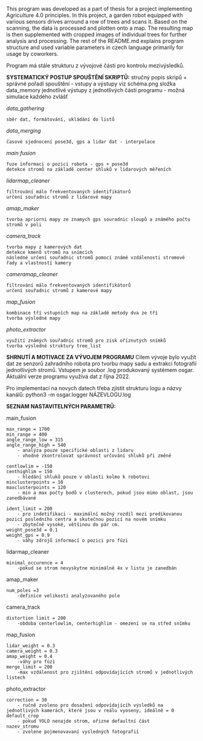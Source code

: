 This program was developed as a part of thesis for a project implementing Agriculture 4.0 principles. 
In this project, a garden robot equipped with various sensors drives arround a row of trees and scans it. Based on the scanning,
the data is processed and plotten onto a map. The resulting map is then supplemented with cropped images of individual trees for further analysis and processing.
The rest of the README.md explains program structure and used variable parameters in czech language primarily for usage by coworkers.

Program má stále strukturu z vývojové části pro kontrolu mezivýsledků.

**SYSTEMATICKÝ POSTUP SPOUŠTĚNÍ SKRIPTŮ:**
    stručný popis skripů + správné pořadí spouštění - vstupy a výstupy viz schéma.png 
    složka data_memory jednotlivé výstupy z jednotlivých částí programu - možná simulace každého zvlášť 

*data_gathering*

    sběr dat, formátování, ukládání do listů

*data_merging*

    časové sjednocení pose3d, gps a lidar dat - interpolace

*main fusion*

    fuze informaci o pozici robota - gps + pose3d
    detekce stromů na základě center shluků v lidarových měřeních

*lidarmap_cleaner*

    filtrování málo frekventovaných identifikátorů
    určení souřadnic stromů z lidarové mapy

*amap_maker*

    tvorba apriorni mapy ze znamych gps souradnic sloupů a známého počtu stromů v poli

*camera_track*

    tvorba mapy z kamerových dat
    detekce kmenů stromů na snímcích
    následné určení souřadnic stromů pomocí známé vzdálenosti stromové řady a vlastností kamery

*cameramap_cleaner*

    filtrování málo frekventovaných identifikátorů
    určení souřadnic stromů z kamerové mapy

*map_fusion*

    kombinace tří vstupních map na základě metody dva ze tří
    tvorba výsledné mapy

*photo_extractor*

    využití známých souřadníc stromů pro zisk oříznutých snímků
    tvorba výsledné struktury tree_list
    
**SHRNUTÍ A MOTIVACE ZA VÝVOJEM PROGRAMU**
Cílem vývoje bylo využít dat ze senzorů zahradního robota pro tvorbu mapy sadu a extrakci fotografií jednotlivých stromů. Vstupem je soubor .log produkovaný systémem osgar. Aktuální verze programu využívá dat z října 2022. 

Pro implementaci na novych datech třeba zjistit strukturu logu a názvy kanálů: python3 -m osgar.logger NÁZEVLOGU.log

**SEZNAM NASTAVITELNÝCH PARAMETRŮ:**

main_fusion

	max_range = 1700
	min_range = 400
	angle_range_low = 315
	angle_range_high = 540
		- analýza pouze specifické oblasti z lidaru
		- vhodné zkontrolovat správnost určování shluků při změně
	
	centlowlim = -150
	centhighlim = 150
		- hledání shluků pouze v oblasti kolmo k robotovi
	minclusterpoints = 10
	maxclusterpoints = 120
		- min a max počty bodů v clusterech, pokud jsou mimo oblast, jsou zanedbávané
	
	ident_limit = 200
		- pro indetifikaci - maximální možný rozdíl mezi predikovanou pozicí posledního centra a skutečnou pozicí na novém snímku
		- zbytečně vysoké, většinou do pár cm.
	weight_pose3d = 0.1
	weight_gps = 0.9
		- váhy zdrojů informací o pozici pro fúzi
		
lidarmap_cleaner

	minimal_occurence = 4
		-pokud se strom nevyskytne minimálně 4x v listu je zanedbán
		
amap_maker

	num_poles =3
		-definice velikosti analyzovaného pole
		
camera_track

	distortion limit = 200
		-obdoba centerlowlim, centerhighlim - omezení se na střed snímku

map_fusion

	lidar_weight = 0.3
	camera_weight = 0.3
	amap_weight = 0.4
		-váhy pro fúzi
	merge_limit = 200
		-max vzdálenost pro zjištění odpovídajících stromů v jednotlivých listech
photo_extractor

	correction = 30
		- ručně zvoleno pro dosažení odpovídajícíh výsledků na jednotlivých kamerách, které jsou v reálu vyoseny, ideálně = 0
	default_crop
		- pokud YOLO nenajde strom, ořizne defaultní část
	nazev_stromu
		- zvolene pojmenovavaní vysledných fotografií
